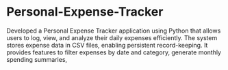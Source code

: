 # Personal-Expense-Tracker
Developed a Personal Expense Tracker application using Python that allows users to log, view, and analyze their daily expenses efficiently. The system stores expense data in CSV files, enabling persistent record-keeping. It provides features to filter expenses by date and category, generate monthly spending summaries, 
